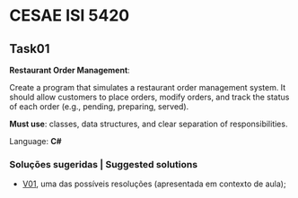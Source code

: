 # CESAE ISI 5420 
 
## Task01 
 
**Restaurant Order Management**: 

Create a program that simulates a restaurant order management system.  It should allow customers to place orders, modify orders, and track the status of each order (e.g., pending, preparing, served). 

**Must use**: classes, data structures, and clear separation of responsibilities.

Language: **C#**

### Soluções sugeridas | Suggested solutions
  
- [V01](RestaurantOrderManagement/V01/), uma das possíveis resoluções (apresentada em contexto de aula);

